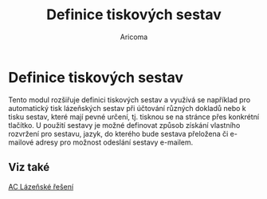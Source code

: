 ﻿---
    title: "Definice tiskových sestav"
    author: Aricoma
    ms.date: 04/30/2018
    ms.topic: article
    ms.prod: dynamics-nav-2017
    ms.contentlocale: cs-cz
    ms.lasthandoff: 04/30/2018
---

# Definice tiskových sestav
Tento modul rozšiřuje definici tiskových sestav a využívá se například pro automatický tisk lázeňských sestav při účtování různých dokladů nebo k tisku sestav, které mají pevné určení, tj. tisknou se na stránce přes konkrétní tlačítko.
U použití sestavy je možné definovat způsob získání vlastního rozvržení pro sestavu, jazyk, do kterého bude sestava přeložena či e-mailové adresy pro možnost odeslání sestavy e-mailem. 

## <a name="see-also"></a>Viz také
[AC Lázeňské řešení](spa-solution.md)